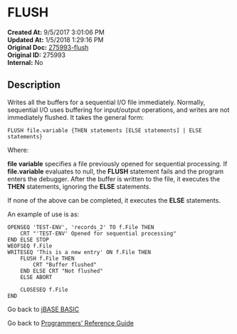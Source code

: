 # FLUSH

**Created At:** 9/5/2017 3:01:06 PM  
**Updated At:** 1/5/2018 1:29:16 PM  
**Original Doc:** [275993-flush](https://docs.jbase.com/36868-jbase-basic/275993-flush)  
**Original ID:** 275993  
**Internal:** No  

## Description

Writes all the buffers for a sequential I/O file immediately. Normally, sequential I/O uses buffering for input/output operations, and writes are not immediately flushed. It takes the general form:

```
FLUSH file.variable {THEN statements [ELSE statements] | ELSE statements}
```

Where:

**file variable** specifies a file previously opened for sequential processing. If **file.variable** evaluates to null, the **FLUSH** statement fails and the program enters the debugger. After the buffer is written to the file, it executes the **THEN** statements, ignoring the **ELSE** statements.

If none of the above can be completed, it executes the **ELSE** statements.

An example of use is as:

```
OPENSEQ 'TEST-ENV', 'records_2' TO f.File THEN
    CRT "'TEST-ENV' Opened for sequential processing"
END ELSE STOP
WEOFSEQ f.File
WRITESEQ 'This is a new entry' ON f.File THEN
    FLUSH f.File THEN
        CRT "Buffer flushed"
    END ELSE CRT "Not flushed"
    ELSE ABORT

    CLOSESEQ f.File
END
```

Go back to [jBASE BASIC](./../README.md)

Go back to [Programmers' Reference Guide](./../../reference-guides/jbc/README.md)

